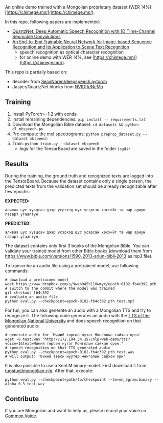 An online demo trained with a Mongolian proprietary dataset (WER 14%): [https://chimege.mn/](https://chimege.mn/).

In this repo, following papers are implemented:
* [QuartzNet: Deep Automatic Speech Recognition with 1D Time-Channel Separable Convolutions](https://arxiv.org/abs/1910.10261)
* [An End-to-End Trainable Neural Network for Image-based Sequence Recognition and Its Application to Scene Text Recognition](https://arxiv.org/abs/1507.05717)
  * speech recognition as optical character recognition
  * for online demo with WER 14%, see [https://chimege.mn/](https://chimege.mn/).

This repo is partially based on:
* decoder from [SeanNaren/deepspeech.pytorch](https://github.com/SeanNaren/deepspeech.pytorch)
* Jasper/QuartzNet blocks from [NVIDIA/NeMo](https://github.com/NVIDIA/NeMo)

## Training
1. Install PyTorch>=1.2 with conda
2. Install remaining dependencies: `pip install -r requirements.txt`
3. Download the Mongolian Bible dataset: `cd datasets && python dl_mbspeech.py`
4. Pre compute the mel spectrograms: `python preprop_dataset.py --dataset mbspeech`
5. Train: `python train.py --dataset mbspeech`
   * logs for the TensorBoard are saved in the folder `logdir`

## Results
During the training, the ground truth and recognized texts are logged into the TensorBoard.
Because the dataset contains only a single person, the predicted texts from the validation set
should be already recognizable after few epochs:

**EXPECTED:**
```
аливаа цус хувцсан дээр үсрэхэд цус үсэрсэн хэсгийг та нар ариун газарт угаагтун
```
**PREDICTED:**
```
аливаа цус хувцсан дээр үсэрхэд цус усарсан хэсхийг та нар ариун газарт угаагтун
```

The dataset contains only first 3 books of the Mongolian Bible. You can validate your trained model
from other Bible books (download them from https://www.bible.com/versions/1590-2013-ariun-bibli-2013 as mp3 file).

To transcribe an audio file using a pretrained model, use following commands:
```
# download a pretrained model
wget https://www.dropbox.com/s/9wan945h110wmyc/epoch-0182-fb4c392.pth
# switch to the commit where the model was trained
git checkout fb4c392
# evaluate an audio file
python eval.py --checkpoint=epoch-0182-fb4c392.pth test.mp3
```

For fun, you can also generate an audio with a Mongolian TTS and try to recognize it.
The following code generates an audio with the
[TTS of the Mongolian National University](http://172.104.34.197/nlp-web-demo/)
and does speech recognition on that generated audio:
```
# generate audio for 'Миний төрсөн нутаг Монголын сайхан орон'
wget -O test.wav "http://172.104.34.197/nlp-web-demo/tts?voice=1&text=Миний төрсөн нутаг Монголын сайхан орон."
# speech recognition on that TTS generated audio
python eval.py --checkpoint=epoch-0182-fb4c392.pth test.wav
# will output: 'биний төрсн нуутөр мөнголын сайхон орн'
```

It is also possible to use a KenLM binary model. First download it from
[tugstugi/mongolian-nlp](https://github.com/tugstugi/mongolian-nlp#mongolian-language-model).
After that, execute:
```
python eval.py --checkpoint=path/to/checkpoint --lm=mn_5gram.binary --alpha 0.3 test.wav
```

## Contribute
If you are Mongolian and want to help us, please record your voice on [Common Voice](https://voice.mozilla.org/mn/speak).
